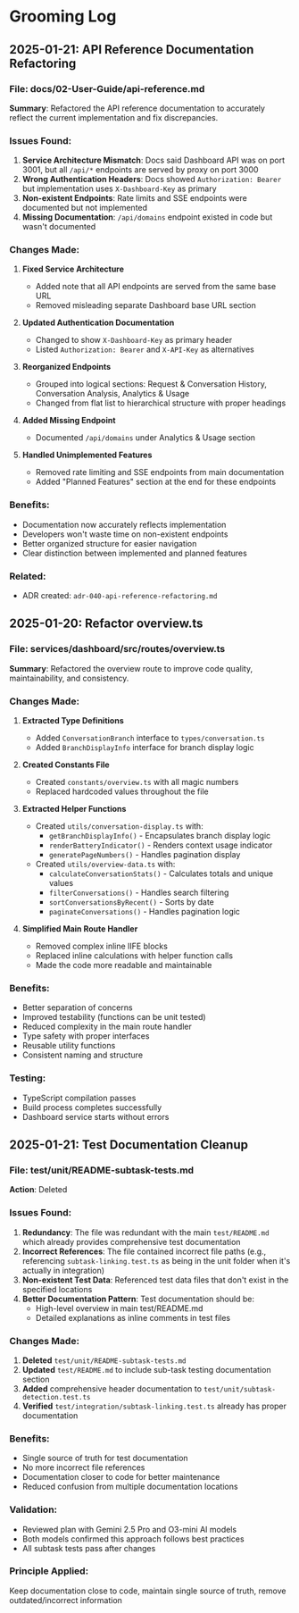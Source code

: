# Grooming Log

## 2025-01-21: API Reference Documentation Refactoring

### File: docs/02-User-Guide/api-reference.md

**Summary**: Refactored the API reference documentation to accurately reflect the current implementation and fix discrepancies.

### Issues Found:

1. **Service Architecture Mismatch**: Docs said Dashboard API was on port 3001, but all `/api/*` endpoints are served by proxy on port 3000
2. **Wrong Authentication Headers**: Docs showed `Authorization: Bearer` but implementation uses `X-Dashboard-Key` as primary
3. **Non-existent Endpoints**: Rate limits and SSE endpoints were documented but not implemented
4. **Missing Documentation**: `/api/domains` endpoint existed in code but wasn't documented

### Changes Made:

1. **Fixed Service Architecture**
   - Added note that all API endpoints are served from the same base URL
   - Removed misleading separate Dashboard base URL section

2. **Updated Authentication Documentation**
   - Changed to show `X-Dashboard-Key` as primary header
   - Listed `Authorization: Bearer` and `X-API-Key` as alternatives

3. **Reorganized Endpoints**
   - Grouped into logical sections: Request & Conversation History, Conversation Analysis, Analytics & Usage
   - Changed from flat list to hierarchical structure with proper headings

4. **Added Missing Endpoint**
   - Documented `/api/domains` under Analytics & Usage section

5. **Handled Unimplemented Features**
   - Removed rate limiting and SSE endpoints from main documentation
   - Added "Planned Features" section at the end for these endpoints

### Benefits:

- Documentation now accurately reflects implementation
- Developers won't waste time on non-existent endpoints
- Better organized structure for easier navigation
- Clear distinction between implemented and planned features

### Related:

- ADR created: `adr-040-api-reference-refactoring.md`

## 2025-01-20: Refactor overview.ts

### File: services/dashboard/src/routes/overview.ts

**Summary**: Refactored the overview route to improve code quality, maintainability, and consistency.

### Changes Made:

1. **Extracted Type Definitions**
   - Added `ConversationBranch` interface to `types/conversation.ts`
   - Added `BranchDisplayInfo` interface for branch display logic

2. **Created Constants File**
   - Created `constants/overview.ts` with all magic numbers
   - Replaced hardcoded values throughout the file

3. **Extracted Helper Functions**
   - Created `utils/conversation-display.ts` with:
     - `getBranchDisplayInfo()` - Encapsulates branch display logic
     - `renderBatteryIndicator()` - Renders context usage indicator
     - `generatePageNumbers()` - Handles pagination display
   - Created `utils/overview-data.ts` with:
     - `calculateConversationStats()` - Calculates totals and unique values
     - `filterConversations()` - Handles search filtering
     - `sortConversationsByRecent()` - Sorts by date
     - `paginateConversations()` - Handles pagination logic

4. **Simplified Main Route Handler**
   - Removed complex inline IIFE blocks
   - Replaced inline calculations with helper function calls
   - Made the code more readable and maintainable

### Benefits:

- Better separation of concerns
- Improved testability (functions can be unit tested)
- Reduced complexity in the main route handler
- Type safety with proper interfaces
- Reusable utility functions
- Consistent naming and structure

### Testing:

- TypeScript compilation passes
- Build process completes successfully
- Dashboard service starts without errors

## 2025-01-21: Test Documentation Cleanup

### File: test/unit/README-subtask-tests.md

**Action**: Deleted

### Issues Found:

1. **Redundancy**: The file was redundant with the main `test/README.md` which already provides comprehensive test documentation
2. **Incorrect References**: The file contained incorrect file paths (e.g., referencing `subtask-linking.test.ts` as being in the unit folder when it's actually in integration)
3. **Non-existent Test Data**: Referenced test data files that don't exist in the specified locations
4. **Better Documentation Pattern**: Test documentation should be:
   - High-level overview in main test/README.md
   - Detailed explanations as inline comments in test files

### Changes Made:

1. **Deleted** `test/unit/README-subtask-tests.md`
2. **Updated** `test/README.md` to include sub-task testing documentation section
3. **Added** comprehensive header documentation to `test/unit/subtask-detection.test.ts`
4. **Verified** `test/integration/subtask-linking.test.ts` already has proper documentation

### Benefits:

- Single source of truth for test documentation
- No more incorrect file references
- Documentation closer to code for better maintenance
- Reduced confusion from multiple documentation locations

### Validation:

- Reviewed plan with Gemini 2.5 Pro and O3-mini AI models
- Both models confirmed this approach follows best practices
- All subtask tests pass after changes

### Principle Applied:

Keep documentation close to code, maintain single source of truth, remove outdated/incorrect information
